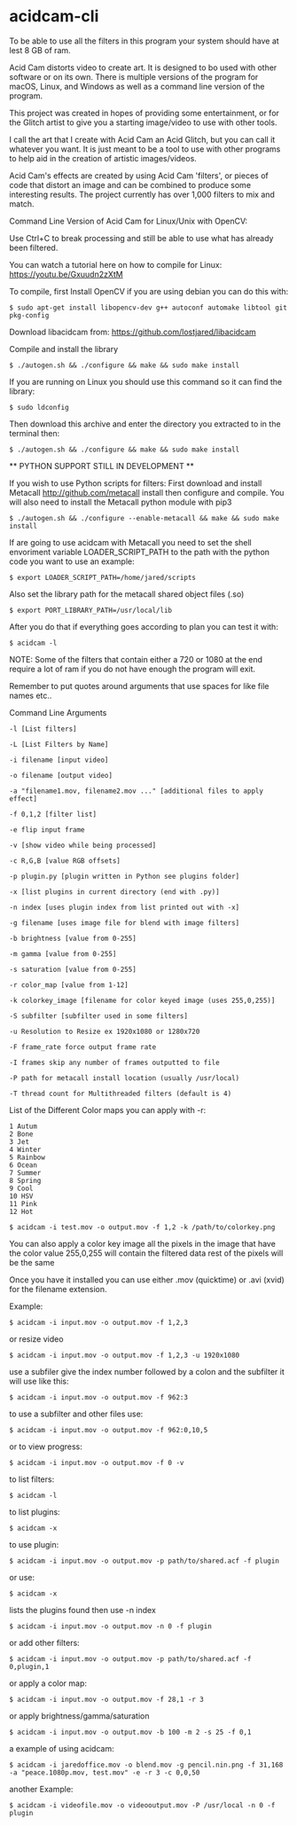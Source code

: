 # acidcam-cli

To be able to use all the filters in this program  your system should have at lest 8 GB of ram.

Acid Cam distorts video to create art. It is designed to bo used with other software or on its own. There is multiple versions of the program for macOS, Linux, and Windows as well as a command line version of the program.

This project was created in hopes of providing some entertainment, or for the Glitch artist to give you a starting image/video to use with other tools.

I call the art that I create with Acid Cam an Acid Glitch, but you can call it whatever you want. It is just meant to be a tool to use with other programs to help aid in the creation of artistic images/videos.

Acid Cam's effects are created by using Acid Cam 'filters', or pieces of code that distort an image and can be combined to produce some interesting results. The project currently has over 1,000 filters to mix and match.

Command Line Version of Acid Cam for Linux/Unix with OpenCV:

Use Ctrl+C to break processing and still be able to use what has already been filtered.

You can watch a tutorial here on how to compile for Linux:
https://youtu.be/Gxuudn2zXtM

To compile, first Install OpenCV if you are using debian you can do this with:

	$ sudo apt-get install libopencv-dev g++ autoconf automake libtool git pkg-config

Download libacidcam from: https://github.com/lostjared/libacidcam

Compile and install the library

	$ ./autogen.sh && ./configure && make && sudo make install

If you are running on Linux you should use this command so it can find the library:

	$ sudo ldconfig

Then download this archive and enter the directory you extracted to in the terminal then:

	$ ./autogen.sh && ./configure && make && sudo make install

** PYTHON SUPPORT STILL IN DEVELOPMENT **

If you wish to use Python scripts for filters:
First download and install Metacall http://github.com/metacall install
then configure and compile. You will also need to install the Metacall python module with pip3

	$ ./autogen.sh && ./configure --enable-metacall && make && sudo make install

If are going to use acidcam with Metacall you need to set the shell envoriment variable LOADER_SCRIPT_PATH to the path with the python code you want to use an example:

	$ export LOADER_SCRIPT_PATH=/home/jared/scripts

Also set the library path for the metacall shared object files (.so)

	$ export PORT_LIBRARY_PATH=/usr/local/lib

After you do that if everything goes according to plan you can test it with:

	$ acidcam -l


NOTE: Some of the filters that contain either a 720 or 1080 at the end require a lot of ram if you do not have enough the program will exit.

Remember to put quotes around arguments that use spaces for like file names etc..

 Command Line Arguments

	-l [List filters]

	-L [List Filters by Name]

	-i filename [input video]

	-o filename [output video]
	
	-a "filename1.mov, filename2.mov ..." [additional files to apply effect]

	-f 0,1,2 [filter list]

	-e flip input frame

	-v [show video while being processed]

	-c R,G,B [value RGB offsets]
	
	-p plugin.py [plugin written in Python see plugins folder]

	-x [list plugins in current directory (end with .py)]
	
	-n index [uses plugin index from list printed out with -x]

	-g filename [uses image file for blend with image filters]
	
	-b brightness [value from 0-255]

	-m gamma [value from 0-255]

	-s saturation [value from 0-255]

	-r color_map [value from 1-12]

	-k colorkey_image [filename for color keyed image (uses 255,0,255)]

	-S subfilter [subfilter used in some filters]

	-u Resolution to Resize ex 1920x1080 or 1280x720

	-F frame_rate force output frame rate

	-I frames skip any number of frames outputted to file

	-P path for metacall install location (usually /usr/local)

	-T thread count for Multithreaded filters (default is 4)

List of the Different Color maps you can apply with -r:

	1 Autum
	2 Bone
	3 Jet
	4 Winter
	5 Rainbow
	6 Ocean
	7 Summer
	8 Spring
	9 Cool
	10 HSV
	11 Pink
	12 Hot

	$ acidcam -i test.mov -o output.mov -f 1,2 -k /path/to/colorkey.png

You can also apply a color key image 
all the pixels in the image that have the color value 255,0,255 will contain the filtered data rest of the pixels will be the same

Once you have it installed you can use either .mov (quicktime) or .avi (xvid) for the filename extension.

Example:

	$ acidcam -i input.mov -o output.mov -f 1,2,3

or resize video

	$ acidcam -i input.mov -o output.mov -f 1,2,3 -u 1920x1080

use a subfiler give the index number followed by a colon and the subfilter it will use like this:
	
	$ acidcam -i input.mov -o output.mov -f 962:3

to use a subfilter and other files use:

	$ acidcam -i input.mov -o output.mov -f 962:0,10,5

or to view progress:

	$ acidcam -i input.mov -o output.mov -f 0 -v

to list filters:

	$ acidcam -l

to list plugins:

	$ acidcam -x

to use plugin:

	$ acidcam -i input.mov -o output.mov -p path/to/shared.acf -f plugin

or use:

	$ acidcam -x

lists the plugins found then use -n index

	$ acidcam -i input.mov -o output.mov -n 0 -f plugin

or add other filters:

	$ acidcam -i input.mov -o output.mov -p path/to/shared.acf -f 0,plugin,1

or apply a color map:

	$ acidcam -i input.mov -o output.mov -f 28,1 -r 3
	
or apply brightness/gamma/saturation

	$ acidcam -i input.mov -o output.mov -b 100 -m 2 -s 25 -f 0,1


a example of using acidcam:

	$ acidcam -i jaredoffice.mov -o blend.mov -g pencil.nin.png -f 31,168 -a "peace.1080p.mov, test.mov" -e -r 3 -c 0,0,50

another Example:

	$ acidcam -i videofile.mov -o videooutput.mov -P /usr/local -n 0 -f plugin

